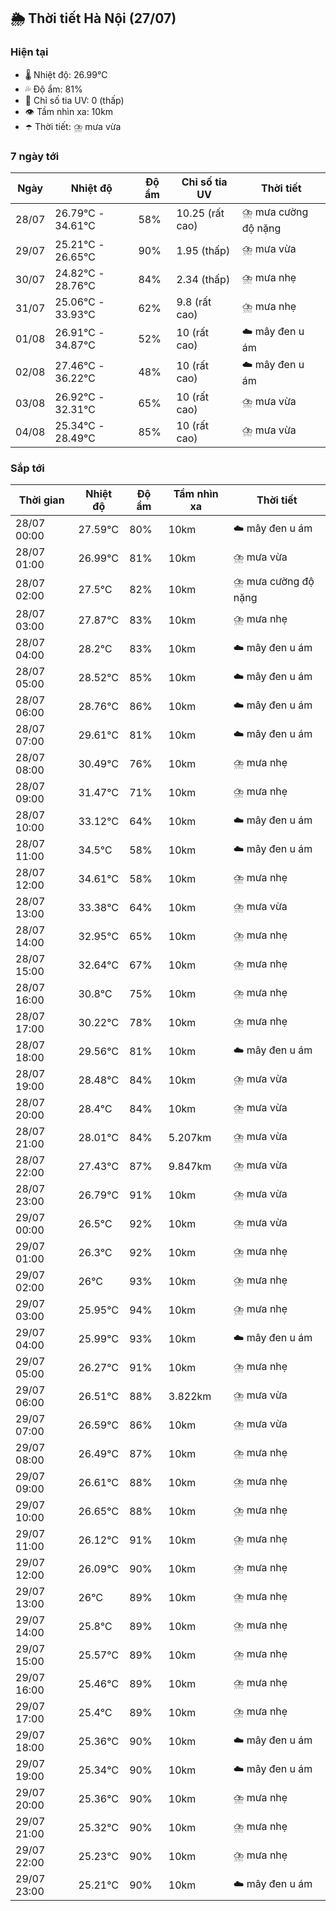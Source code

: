 ## 🌦️ Thời tiết Hà Nội (27/07)

### Hiện tại

- 🌡️ Nhiệt độ: 26.99℃
- 💦 Độ ẩm: 81%
- 🌟 Chỉ số tia UV: 0 (thấp)
- 👁️ Tầm nhìn xa: 10km
- ☂️ Thời tiết: ⛈️ mưa vừa

### 7 ngày tới

| Ngày | Nhiệt độ | Độ ẩm | Chỉ số tia UV | Thời tiết |
| --- | --- | --- | --- | --- |
| 28/07 | 26.79℃ - 34.61℃ | 58% | 10.25 (rất cao) | ⛈️ mưa cường độ nặng |
| 29/07 | 25.21℃ - 26.65℃ | 90% | 1.95 (thấp) | ⛈️ mưa vừa |
| 30/07 | 24.82℃ - 28.76℃ | 84% | 2.34 (thấp) | ⛈️ mưa nhẹ |
| 31/07 | 25.06℃ - 33.93℃ | 62% | 9.8 (rất cao) | ⛈️ mưa nhẹ |
| 01/08 | 26.91℃ - 34.87℃ | 52% | 10 (rất cao) | ☁️ mây đen u ám |
| 02/08 | 27.46℃ - 36.22℃ | 48% | 10 (rất cao) | ☁️ mây đen u ám |
| 03/08 | 26.92℃ - 32.31℃ | 65% | 10 (rất cao) | ⛈️ mưa vừa |
| 04/08 | 25.34℃ - 28.49℃ | 85% | 10 (rất cao) | ⛈️ mưa vừa |

### Sắp tới

| Thời gian | Nhiệt độ | Độ ẩm | Tầm nhìn xa | Thời tiết |
| --- | --- | --- | --- | --- |
| 28/07 00:00 | 27.59℃ | 80% | 10km | ☁️ mây đen u ám |
| 28/07 01:00 | 26.99℃ | 81% | 10km | ⛈️ mưa vừa |
| 28/07 02:00 | 27.5℃ | 82% | 10km | ⛈️ mưa cường độ nặng |
| 28/07 03:00 | 27.87℃ | 83% | 10km | ⛈️ mưa nhẹ |
| 28/07 04:00 | 28.2℃ | 83% | 10km | ☁️ mây đen u ám |
| 28/07 05:00 | 28.52℃ | 85% | 10km | ☁️ mây đen u ám |
| 28/07 06:00 | 28.76℃ | 86% | 10km | ☁️ mây đen u ám |
| 28/07 07:00 | 29.61℃ | 81% | 10km | ☁️ mây đen u ám |
| 28/07 08:00 | 30.49℃ | 76% | 10km | ⛈️ mưa nhẹ |
| 28/07 09:00 | 31.47℃ | 71% | 10km | ⛈️ mưa nhẹ |
| 28/07 10:00 | 33.12℃ | 64% | 10km | ☁️ mây đen u ám |
| 28/07 11:00 | 34.5℃ | 58% | 10km | ☁️ mây đen u ám |
| 28/07 12:00 | 34.61℃ | 58% | 10km | ⛈️ mưa nhẹ |
| 28/07 13:00 | 33.38℃ | 64% | 10km | ⛈️ mưa vừa |
| 28/07 14:00 | 32.95℃ | 65% | 10km | ⛈️ mưa nhẹ |
| 28/07 15:00 | 32.64℃ | 67% | 10km | ⛈️ mưa nhẹ |
| 28/07 16:00 | 30.8℃ | 75% | 10km | ⛈️ mưa nhẹ |
| 28/07 17:00 | 30.22℃ | 78% | 10km | ⛈️ mưa nhẹ |
| 28/07 18:00 | 29.56℃ | 81% | 10km | ☁️ mây đen u ám |
| 28/07 19:00 | 28.48℃ | 84% | 10km | ⛈️ mưa vừa |
| 28/07 20:00 | 28.4℃ | 84% | 10km | ⛈️ mưa vừa |
| 28/07 21:00 | 28.01℃ | 84% | 5.207km | ⛈️ mưa vừa |
| 28/07 22:00 | 27.43℃ | 87% | 9.847km | ⛈️ mưa vừa |
| 28/07 23:00 | 26.79℃ | 91% | 10km | ⛈️ mưa vừa |
| 29/07 00:00 | 26.5℃ | 92% | 10km | ⛈️ mưa vừa |
| 29/07 01:00 | 26.3℃ | 92% | 10km | ⛈️ mưa nhẹ |
| 29/07 02:00 | 26℃ | 93% | 10km | ⛈️ mưa nhẹ |
| 29/07 03:00 | 25.95℃ | 94% | 10km | ⛈️ mưa nhẹ |
| 29/07 04:00 | 25.99℃ | 93% | 10km | ☁️ mây đen u ám |
| 29/07 05:00 | 26.27℃ | 91% | 10km | ⛈️ mưa nhẹ |
| 29/07 06:00 | 26.51℃ | 88% | 3.822km | ⛈️ mưa vừa |
| 29/07 07:00 | 26.59℃ | 86% | 10km | ⛈️ mưa vừa |
| 29/07 08:00 | 26.49℃ | 87% | 10km | ⛈️ mưa nhẹ |
| 29/07 09:00 | 26.61℃ | 88% | 10km | ⛈️ mưa nhẹ |
| 29/07 10:00 | 26.65℃ | 88% | 10km | ⛈️ mưa nhẹ |
| 29/07 11:00 | 26.12℃ | 91% | 10km | ⛈️ mưa nhẹ |
| 29/07 12:00 | 26.09℃ | 90% | 10km | ⛈️ mưa nhẹ |
| 29/07 13:00 | 26℃ | 89% | 10km | ⛈️ mưa nhẹ |
| 29/07 14:00 | 25.8℃ | 89% | 10km | ⛈️ mưa nhẹ |
| 29/07 15:00 | 25.57℃ | 89% | 10km | ⛈️ mưa nhẹ |
| 29/07 16:00 | 25.46℃ | 89% | 10km | ⛈️ mưa nhẹ |
| 29/07 17:00 | 25.4℃ | 89% | 10km | ⛈️ mưa nhẹ |
| 29/07 18:00 | 25.36℃ | 90% | 10km | ☁️ mây đen u ám |
| 29/07 19:00 | 25.34℃ | 90% | 10km | ☁️ mây đen u ám |
| 29/07 20:00 | 25.36℃ | 90% | 10km | ⛈️ mưa nhẹ |
| 29/07 21:00 | 25.32℃ | 90% | 10km | ⛈️ mưa nhẹ |
| 29/07 22:00 | 25.23℃ | 90% | 10km | ⛈️ mưa nhẹ |
| 29/07 23:00 | 25.21℃ | 90% | 10km | ☁️ mây đen u ám |

